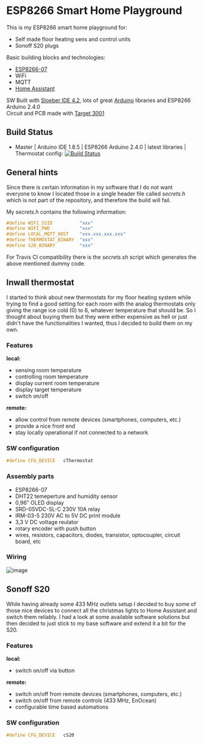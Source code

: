 # ESP8266 Smart Home Playground

This is my ESP8266 smart home playground for:  
* Self made floor heating sens and control units
* Sonoff S20 plugs

Basic building blocks and technologies:
* [ESP8266-07](https://www.espressif.com/)
* WiFi 
* MQTT
* [Home Assistant](https://home-assistant.io/)

SW Built with [Sloeber IDE 4.2](http://eclipse.baeyens.it/), lots of great [Arduino](https://www.arduino.cc) libraries and ESP8266 Arduino 2.4.0  
Circuit and PCB made with [Target 3001](https://ibfriedrich.com/de/index.html)

## Build Status
* Master | Arduino IDE 1.8.5 | ESP8266 Arduino 2.4.0 | latest libraries | Thermostat config: [![Build Status](https://travis-ci.org/eXtatic-GitHub/ESP8266-Smart-Home.svg?branch=master)](https://travis-ci.org/eXtatic-GitHub/ESP8266-Smart-Home)

## General hints
Since there is certain information in my software that I do not want everyone to know I located those in a single header file called *secrets.h* which is not part of the repository, and therefore the build will fail.

My *secrets.h* contains the following information:
```c++
#define WIFI_SSID          "xxx"
#define WIFI_PWD           "xxx"
#define LOCAL_MQTT_HOST    "xxx.xxx.xxx.xxx"
#define THERMOSTAT_BINARY  "xxx"
#define S20_BINARY         "xxx"
```

For Travis CI compatibility there is the *secrets.sh* script which generates the above mentioned dummy code.


## Inwall thermostat
I started to think about new thermostats for my floor heating system while trying to find a good setting for each room with the analog thermostats only giving the range ice cold (0) to 6, whatever temperature that should be.
So I thought about buying them but they were either expensive as hell or just didn't have the functionalities I wanted, thus I decided to build them on my own.

### Features

**local:**
* sensing room temperature
* controlling room temperature
* display current room temperature
* display target temperature
* switch on/off

**remote:**
* allow control from remote devices (smartphones, computers, etc.)
* provide a nice front end
* stay locally operational if not connected to a network

### SW configuration
```c++
#define CFG_DEVICE   cThermostat
```

### Assembly parts
* ESP8266-07
* DHT22 temeperture and humidity sensor
* 0,96" OLED display
* SRD-05VDC-SL-C 230V 10A relay
* IRM-03-5 230V AC to 5V DC print module
* 3,3 V DC voltage reulator
* rotary encoder with push button
* wires, resistors, capacitors, diodes, transistor, optocoupler, circuit board, etc

### Wiring
![image](https://user-images.githubusercontent.com/5675570/35767892-47fde138-08f4-11e8-863e-870828831ac0.png)

## Sonoff S20
While having already some 433 MHz outlets setup I decided to buy some of those nice devices to connect all the christmas lights to Home Assistant and switch them reliably.
I had a look at some available software solutions but then decided to just stick to my base software and extend it a bit for the S20.

### Features

**local:**
* switch on/off via button

**remote:**
* switch on/off from remote devices (smartphones, computers, etc.)
* switch on/off from remote controls (433 MHz, EnOcean)
* configurable time based automations

### SW configuration
```c++
#define CFG_DEVICE   cS20
```
